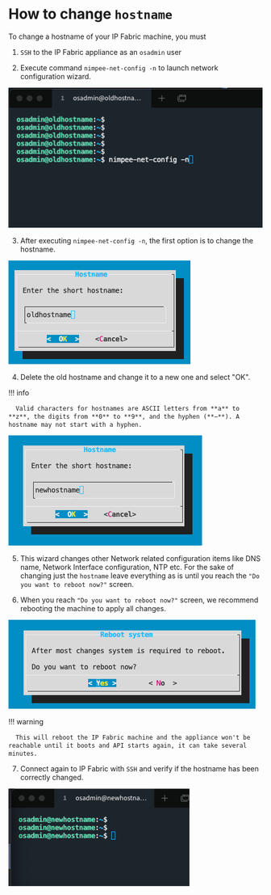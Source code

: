 # How to change `hostname`

To change a hostname of your IP Fabric machine, you must

1. `SSH` to the IP Fabric appliance as an `osadmin` user

2. Execute command `nimpee-net-config -n` to launch network configuration wizard.

  ![change_hostname1](change_hostname1.png)

3. After executing `nimpee-net-config -n`, the first option is to change the hostname.

  ![change_hostname2](change_hostname2.png)

4. Delete the old hostname and change it to a new one and select "OK".

  !!! info

      Valid characters for hostnames are ASCII letters from **a** to **z**, the digits from **0** to **9**, and the hyphen (**−**). A hostname may not start with a hyphen.


  ![change_hostname3](change_hostname3.png)

5. This wizard changes other Network related configuration items like DNS name, Network Interface configuration, NTP etc. For the sake of changing just the `hostname` leave everything as is until you reach the `"Do you want to reboot now?"` screen.

6. When you reach `"Do you want to reboot now?"` screen, we recommend rebooting the machine to apply all changes.

  ![change_hostname4](change_hostname4.png)

  !!! warning

      This will reboot the IP Fabric machine and the appliance won't be reachable until it boots and API starts again, it can take several minutes.


7. Connect again to IP Fabric with `SSH` and verify if the hostname has been correctly changed.

  ![change_hostname5](change_hostname5.png)

